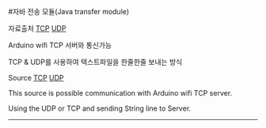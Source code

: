 #자바 전송 모듈(Java transfer module)

자료출처
[TCP](http://pulsebeat.tistory.com/24)
[UDP](http://hellonewworld.tistory.com/166)

Arduino wifi TCP 서버와 통신가능

TCP & UDP를 사용하여 텍스트파일을 한줄한줄 보내는 방식

Source
[TCP](http://pulsebeat.tistory.com/24)
[UDP](http://hellonewworld.tistory.com/166)

This source is possible communication with Arduino wifi TCP server.

Using the UDP or TCP and sending String line to Server.

---

